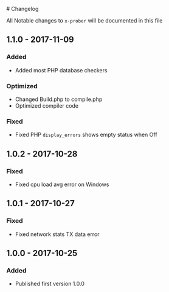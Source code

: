 ﻿﻿﻿﻿﻿﻿﻿# ChangelogAll Notable changes to `x-prober` will be documented in this file## 1.1.0 - 2017-11-09### Added- Added most PHP database checkers### Optimized- Changed Build.php to compile.php- Optimized compiler code### Fixed- Fixed PHP `display_errors` shows empty status when Off## 1.0.2 - 2017-10-28### Fixed- Fixed cpu load avg error on Windows## 1.0.1 - 2017-10-27### Fixed- Fixed network stats TX data error## 1.0.0 - 2017-10-25### Added- Published first version 1.0.0